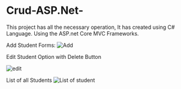 # Crud-ASP.Net-
This project has all the necessary operation, It has created using C# Language. Using the ASP.net Core MVC Frameworks.

Add Student Forms:
![Add](https://github.com/KM-Mozammel/Crud-ASP.Net/assets/49829493/3539b30f-e0e2-4f53-8ba8-f6e1a35dd7e0)

Edit Student Option with Delete Button

![edit](https://github.com/KM-Mozammel/Crud-ASP.Net/assets/49829493/21ba9069-fba6-484c-8a0b-ef1cfc9e2976)

List of all Students
![List of student](https://github.com/KM-Mozammel/Crud-ASP.Net/assets/49829493/e2332277-6024-4523-9d8b-7c13f24e2921)
